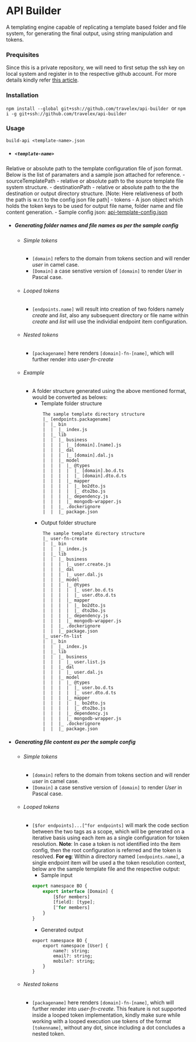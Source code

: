 # API Builder
A templating engine capable of replicating a template based folder and file system, for generating the final output, using string manipulation and tokens.

### Prequisites
Since this is a private repository, we will need to first setup the ssh key on local system and register in to the respective github account. For more details kindly refer [this article](https://help.github.com/en/articles/connecting-to-github-with-ssh).

### Installation
`npm install --global git+ssh://github.com/travelex/api-builder`
&nbsp;or
`npm i -g git+ssh://github.com/travelex/api-builder`

### Usage
`build-api <template-name>.json`

- ##### `<template-name>`
Relative or absolute path to the template configuration file of json format. Below is the list of paramaters and a sample json attached for reference.
	- sourceTemplatePath - relative or absolute path to the source template file system structure.
	- destinationPath - relative or absolute path to the the destination or output directory structure.
	[Note: Here relativeness of both the path is w.r.t to the config json file path]
	- tokens - A json object which holds the token keys to be used for output file name, folder name and file content generation.
	- Sample config json: [api-template-config.json](./samples/api-template-config.json)
- ##### Generating folder names and file names as per the sample config
	- ###### Simple tokens
		- `[domain]` refers to the domain from tokens section and will render *user* in camel case.
		- `[Domain]` a case senstive version of `[domain]` to render *User* in Pascal case.
	- ###### Looped tokens
		- `[endpoints.name]` will result into creation of two folders namely *create* and *list*, also any subsequent directory or file name within *create* and *list* will use the individial endpoint item configuration.
	- ###### Nested tokens
		- `[packagename]` here renders `[domain]-fn-[name]`, which will further render into *user-fn-create*
	- ###### Example
		- A folder structure generated using the above mentioned format, would be converted as belows:
			- Template folder structure
			```
				The sample template directory structure
				|_ [endpoints.packagename]
				|  |_ bin
				|  |  |_ index.js
				|  |_ lib
				|  |  |_ business
				|  |  |  |_ [domain].[name].js
				|  |  |_ dal
				|  |  |  |_ [domain].dal.js
				|  |  |_ model
				|  |  |  |_ @types
				|  |  |  |  |_ [domain].bo.d.ts
				|  |  |  |  |_ [domain].dto.d.ts
				|  |  |  |_ mapper
				|  |  |  |  |_ bo2dto.js
				|  |  |  |  |_ dto2bo.js
				|  |  |  |_ dependency.js
				|  |  |  |_ mongodb-wrapper.js
				|  |  |_ .dockerignore
				|  |  |_ package.json
			```
			- Output folder structure
			```
				The sample template directory structure
				|_ user-fn-create
				|  |_ bin
				|  |  |_ index.js
				|  |_ lib
				|  |  |_ business
				|  |  |  |_ user.create.js
				|  |  |_ dal
				|  |  |  |_ user.dal.js
				|  |  |_ model
				|  |  |  |_ @types
				|  |  |  |  |_ user.bo.d.ts
				|  |  |  |  |_ user.dto.d.ts
				|  |  |  |_ mapper
				|  |  |  |  |_ bo2dto.js
				|  |  |  |  |_ dto2bo.js
				|  |  |  |_ dependency.js
				|  |  |  |_ mongodb-wrapper.js
				|  |  |_ .dockerignore
				|  |  |_ package.json
				|_ user-fn-list
				|  |_ bin
				|  |  |_ index.js
				|  |_ lib
				|  |  |_ business
				|  |  |  |_ user.list.js
				|  |  |_ dal
				|  |  |  |_ user.dal.js
				|  |  |_ model
				|  |  |  |_ @types
				|  |  |  |  |_ user.bo.d.ts
				|  |  |  |  |_ user.dto.d.ts
				|  |  |  |_ mapper
				|  |  |  |  |_ bo2dto.js
				|  |  |  |  |_ dto2bo.js
				|  |  |  |_ dependency.js
				|  |  |  |_ mongodb-wrapper.js
				|  |  |_ .dockerignore
				|  |  |_ package.json
			```
- ##### Generating file content as per the sample config
	- ###### Simple tokens
		- `[domain]` refers to the domain from tokens section and will render *user* in camel case.
		- `[Domain]` a case senstive version of `[domain]` to render *User* in Pascal case.
	- ###### Looped tokens
		- `[$for endpoints]...[^for endpoints]` will mark the code section between the two tags as a scope, which will be generated on a iterative basis using each item as a single configuration for token resolution. **Note**: In case a token is not identified into the item config, then the root configuration is referred and the token is resolved.
		**For eg**: Within a directory named `[endpoints.name]`, a single endpoint item will be used a the token resolution context, below are the sample template file and the respective output:
			- Sample input
			```javascript
			export namespace BO {
				export interface [Domain] {
					[$for members]
					[field]: [type];
					[^for members]
				}
			}
			```
			- Generated output
			```
			export namespace BO {
				export namespace [User] {
					name?: string;
					email?: string;
					mobile?: string;
				}
			}
			```
	- ###### Nested tokens
		- `[packagename]` here renders `[domain]-fn-[name]`, which will further render into *user-fn-create*. This feature is not supported inside a looped token implementation, kindly make sure while working with a looped execution use tokens of the format `[tokenname]`, without any dot, since including a dot concludes a nested token.
